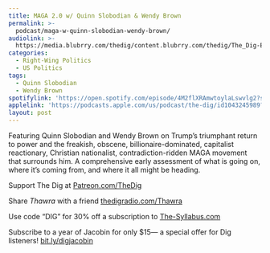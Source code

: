 ```yaml
---
title: MAGA 2.0 w/ Quinn Slobodian & Wendy Brown
permalink: >-
  podcast/maga-w-quinn-slobodian-wendy-brown/
audiolink: >-
  https://media.blubrry.com/thedig/content.blubrry.com/thedig/The_Dig-EP_468-MAGA-PLUS.mp3
categories:
  - Right-Wing Politics
  - US Politics
tags:
  - Quinn Slobodian
  - Wendy Brown
spotifylink: 'https://open.spotify.com/episode/4M2flXRAmwtoylaLswvlg2?si=dceff0609daf45bc'
applelink: 'https://podcasts.apple.com/us/podcast/the-dig/id1043245989?i=1000678622107'
layout: post
---
```


Featuring Quinn Slobodian and Wendy Brown on Trump’s triumphant return to power and the freakish, obscene, billionaire-dominated, capitalist reactionary, Christian nationalist, contradiction-ridden MAGA movement that surrounds him. A comprehensive early assessment of what is going on, where it’s coming from, and where it all might be heading.

Support The Dig at [Patreon.com/TheDig](http://patreon.com/TheDig)

Share *Thawra* with a friend [thedigradio.com/Thawra](http://thedigradio.com/Thawra)

Use code “DIG” for 30% off a subscription to [The-Syllabus.com](The-Syllabus.com)

Subscribe to a year of Jacobin for only $15— a special offer for Dig listeners! [bit.ly/digjacobin](bit.ly/digjacobin)
